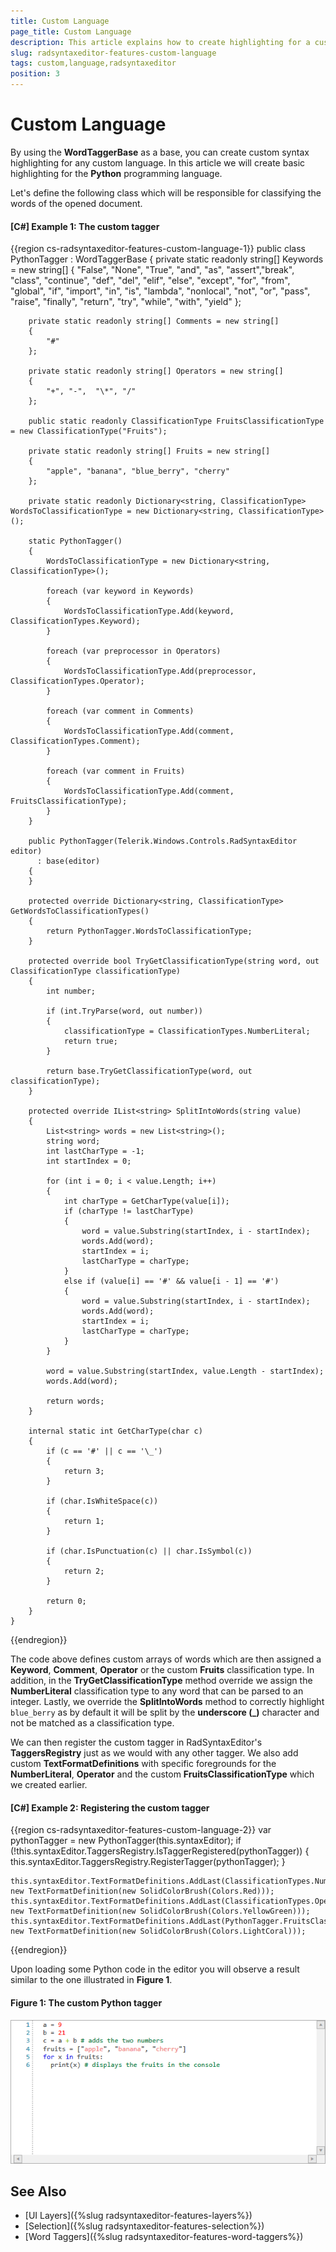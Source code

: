 ```yaml
---
title: Custom Language
page_title: Custom Language
description: This article explains how to create highlighting for a custom language with the RadSyntaxEditor control.
slug: radsyntaxeditor-features-custom-language
tags: custom,language,radsyntaxeditor
position: 3
---
```


# Custom Language

By using the **WordTaggerBase** as a base, you can create custom syntax highlighting for any custom language. In this article we will create basic highlighting for the **Python** programming language.

Let's define the following class which will be responsible for classifying the words of the opened document.

#### __[C#] Example 1: The custom tagger__
{{region cs-radsyntaxeditor-features-custom-language-1}}
    public class PythonTagger : WordTaggerBase
    {
        private static readonly string[] Keywords = new string[]
        {
            "False", "None", "True", "and", "as", "assert","break", "class", 
            "continue", "def", "del", "elif", "else", "except", "for", "from",
            "global", "if", "import", "in", "is", "lambda", "nonlocal", "not", 
            "or", "pass", "raise", "finally", "return", "try", "while", "with", "yield"
        };

        private static readonly string[] Comments = new string[]
        {
            "#"
        };

        private static readonly string[] Operators = new string[]
        {
            "+", "-",  "\*", "/"
        };

        public static readonly ClassificationType FruitsClassificationType = new ClassificationType("Fruits");

        private static readonly string[] Fruits = new string[]
        {
            "apple", "banana", "blue_berry", "cherry"
        };

        private static readonly Dictionary<string, ClassificationType> WordsToClassificationType = new Dictionary<string, ClassificationType>();

        static PythonTagger()
        {
            WordsToClassificationType = new Dictionary<string, ClassificationType>();

            foreach (var keyword in Keywords)
            {
                WordsToClassificationType.Add(keyword, ClassificationTypes.Keyword);
            }

            foreach (var preprocessor in Operators)
            {
                WordsToClassificationType.Add(preprocessor, ClassificationTypes.Operator);
            }

            foreach (var comment in Comments)
            {
                WordsToClassificationType.Add(comment, ClassificationTypes.Comment);
            }

            foreach (var comment in Fruits)
            {
                WordsToClassificationType.Add(comment, FruitsClassificationType);
            }
        }

        public PythonTagger(Telerik.Windows.Controls.RadSyntaxEditor editor)
          : base(editor)
        {
        }

        protected override Dictionary<string, ClassificationType> GetWordsToClassificationTypes()
        {
            return PythonTagger.WordsToClassificationType;
        }

        protected override bool TryGetClassificationType(string word, out ClassificationType classificationType)
        {
            int number;

            if (int.TryParse(word, out number))
            {
                classificationType = ClassificationTypes.NumberLiteral;
                return true;
            }

            return base.TryGetClassificationType(word, out classificationType);
        }

        protected override IList<string> SplitIntoWords(string value)
        {
            List<string> words = new List<string>();
            string word;
            int lastCharType = -1;
            int startIndex = 0;

            for (int i = 0; i < value.Length; i++)
            {
                int charType = GetCharType(value[i]);
                if (charType != lastCharType)
                {
                    word = value.Substring(startIndex, i - startIndex);
                    words.Add(word);
                    startIndex = i;
                    lastCharType = charType;
                }
                else if (value[i] == '#' && value[i - 1] == '#')
                {
                    word = value.Substring(startIndex, i - startIndex);
                    words.Add(word);
                    startIndex = i;
                    lastCharType = charType;
                }
            }

            word = value.Substring(startIndex, value.Length - startIndex);
            words.Add(word);

            return words;
        }

        internal static int GetCharType(char c)
        {
            if (c == '#' || c == '\_')
            {
                return 3;
            }

            if (char.IsWhiteSpace(c))
            {
                return 1;
            }

            if (char.IsPunctuation(c) || char.IsSymbol(c))
            {
                return 2;
            }

            return 0;
        }
    }
{{endregion}}

The code above defines custom arrays of words which are then assigned a **Keyword**, **Comment**, **Operator** or the custom **Fruits** classification type. In addition, in the **TryGetClassificationType** method override we assign the **NumberLiteral** classification type to any word that can be parsed to an integer. Lastly, we override the **SplitIntoWords** method to correctly highlight `blue_berry` as by default it will be split by the **underscore (_)** character and not be matched as a classification type.

We can then register the custom tagger in RadSyntaxEditor's **TaggersRegistry** just as we would with any other tagger. We also add custom **TextFormatDefinitions** with specific foregrounds for the **NumberLiteral**, **Operator** and the custom **FruitsClassificationType** which we created earlier.

#### __[C#] Example 2: Registering the custom tagger__
{{region cs-radsyntaxeditor-features-custom-language-2}}
    var pythonTagger = new PythonTagger(this.syntaxEditor);
    if (!this.syntaxEditor.TaggersRegistry.IsTaggerRegistered(pythonTagger))
    {
        this.syntaxEditor.TaggersRegistry.RegisterTagger(pythonTagger);
    }

    this.syntaxEditor.TextFormatDefinitions.AddLast(ClassificationTypes.NumberLiteral, new TextFormatDefinition(new SolidColorBrush(Colors.Red)));
    this.syntaxEditor.TextFormatDefinitions.AddLast(ClassificationTypes.Operator, new TextFormatDefinition(new SolidColorBrush(Colors.YellowGreen)));
    this.syntaxEditor.TextFormatDefinitions.AddLast(PythonTagger.FruitsClassificationType, new TextFormatDefinition(new SolidColorBrush(Colors.LightCoral)));
{{endregion}}

Upon loading some Python code in the editor you will observe a result similar to the one illustrated in **Figure 1**.

#### Figure 1: The custom Python tagger
![The custom Python tagger](images/syntaxeditor-taggers-custom-language.png)

## See Also

* [UI Layers]({%slug radsyntaxeditor-features-layers%})
* [Selection]({%slug radsyntaxeditor-features-selection%})
* [Word Taggers]({%slug radsyntaxeditor-features-word-taggers%})
